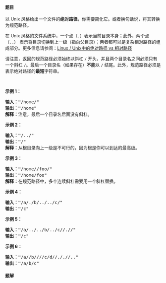 #### 题目
<p>以 Unix 风格给出一个文件的<strong>绝对路径</strong>，你需要简化它。或者换句话说，将其转换为规范路径。</p>

<p>在 Unix 风格的文件系统中，一个点（<code>.</code>）表示当前目录本身；此外，两个点 （<code>..</code>）&nbsp;表示将目录切换到上一级（指向父目录）；两者都可以是复杂相对路径的组成部分。更多信息请参阅：<a href="https://blog.csdn.net/u011327334/article/details/50355600" target="_blank">Linux / Unix中的绝对路径 vs 相对路径</a></p>

<p>请注意，返回的规范路径必须始终以斜杠 <code>/</code> 开头，并且两个目录名之间必须只有一个斜杠 <code>/</code>。最后一个目录名（如果存在）<strong>不能</strong>以 <code>/</code> 结尾。此外，规范路径必须是表示绝对路径的<strong>最短</strong>字符串。</p>

<p>&nbsp;</p>

<p><strong>示例 1：</strong></p>

<pre><strong>输入：&quot;</strong>/home/&quot;
<strong>输出：&quot;</strong>/home&quot;
<strong>解释：</strong>注意，最后一个目录名后面没有斜杠。
</pre>

<p><strong>示例 2：</strong></p>

<pre><strong>输入：&quot;</strong>/../&quot;
<strong>输出：&quot;</strong>/&quot;
<strong>解释：</strong>从根目录向上一级是不可行的，因为根是你可以到达的最高级。
</pre>

<p><strong>示例 3：</strong></p>

<pre><strong>输入：&quot;</strong>/home//foo/&quot;
<strong>输出：&quot;</strong>/home/foo&quot;
<strong>解释：</strong>在规范路径中，多个连续斜杠需要用一个斜杠替换。
</pre>

<p><strong>示例 4：</strong></p>

<pre><strong>输入：&quot;</strong>/a/./b/../../c/&quot;
<strong>输出：&quot;</strong>/c&quot;
</pre>

<p><strong>示例 5：</strong></p>

<pre><strong>输入：&quot;</strong>/a/../../b/../c//.//&quot;
<strong>输出：&quot;</strong>/c&quot;
</pre>

<p><strong>示例 6：</strong></p>

<pre><strong>输入：&quot;</strong>/a//b////c/d//././/..&quot;
<strong>输出：&quot;</strong>/a/b/c&quot;</pre>


 #### 题解